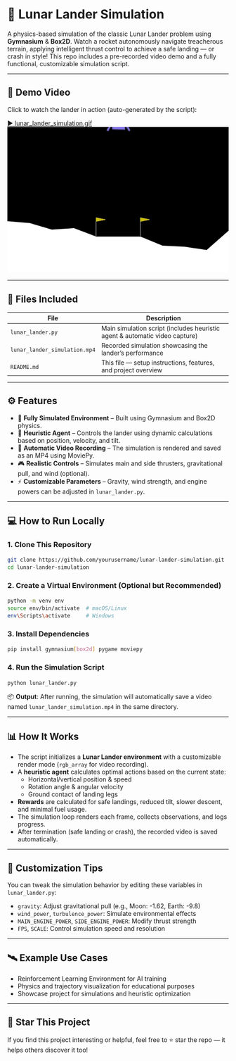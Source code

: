 # 🚀 Lunar Lander Simulation
A physics-based simulation of the classic Lunar Lander problem using **Gymnasium** & **Box2D**. Watch a rocket autonomously navigate treacherous terrain, applying intelligent thrust control to achieve a safe landing — or crash in style! This repo includes a pre-recorded video demo and a fully functional, customizable simulation script.

---

## 🎥 Demo Video

Click to watch the lander in action (auto-generated by the script):

[▶️ lunar_lander_simulation.gif](./lunar_lander_simulation.gif)
![Lunar Lander Demo](./lunar_lander_simulation.gif)

---

## 📂 Files Included

| File                             | Description                                                                 |
|----------------------------------|-----------------------------------------------------------------------------|
| `lunar_lander.py`                | Main simulation script (includes heuristic agent & automatic video capture)|
| `lunar_lander_simulation.mp4`    | Recorded simulation showcasing the lander’s performance                    |
| `README.md`                      | This file — setup instructions, features, and project overview             |

---

## ⚙️ Features

- 🌌 **Fully Simulated Environment** – Built using Gymnasium and Box2D physics.
- 🧠 **Heuristic Agent** – Controls the lander using dynamic calculations based on position, velocity, and tilt.
- 🎥 **Automatic Video Recording** – The simulation is rendered and saved as an MP4 using MoviePy.
- 🎮 **Realistic Controls** – Simulates main and side thrusters, gravitational pull, and wind (optional).
- ⚡ **Customizable Parameters** – Gravity, wind strength, and engine powers can be adjusted in `lunar_lander.py`.

---

## 💻 How to Run Locally

### 1. Clone This Repository
```bash
git clone https://github.com/yourusername/lunar-lander-simulation.git
cd lunar-lander-simulation
```

### 2. Create a Virtual Environment (Optional but Recommended)
```bash
python -m venv env
source env/bin/activate  # macOS/Linux
env\Scripts\activate     # Windows
```

### 3. Install Dependencies
```bash
pip install gymnasium[box2d] pygame moviepy
```

### 4. Run the Simulation Script
```bash
python lunar_lander.py
```

📦 **Output**: After running, the simulation will automatically save a video named `lunar_lander_simulation.mp4` in the same directory.

---

## 📊 How It Works

- The script initializes a **Lunar Lander environment** with a customizable render mode (`rgb_array` for video recording).
- A **heuristic agent** calculates optimal actions based on the current state:
  - Horizontal/vertical position & speed
  - Rotation angle & angular velocity
  - Ground contact of landing legs
- **Rewards** are calculated for safe landings, reduced tilt, slower descent, and minimal fuel usage.
- The simulation loop renders each frame, collects observations, and logs progress.
- After termination (safe landing or crash), the recorded video is saved automatically.

---

## 🧩 Customization Tips

You can tweak the simulation behavior by editing these variables in `lunar_lander.py`:
- `gravity`: Adjust gravitational pull (e.g., Moon: -1.62, Earth: -9.8)
- `wind_power`, `turbulence_power`: Simulate environmental effects
- `MAIN_ENGINE_POWER`, `SIDE_ENGINE_POWER`: Modify thrust strength
- `FPS`, `SCALE`: Control simulation speed and resolution

---

## 🛰️ Example Use Cases

- Reinforcement Learning Environment for AI training
- Physics and trajectory visualization for educational purposes
- Showcase project for simulations and heuristic optimization

---

## 🌟 Star This Project

If you find this project interesting or helpful, feel free to ⭐ star the repo — it helps others discover it too!

